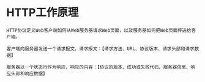 # HTTP工作原理

<ans>

```
HTTP协议定义Web客户端如何从Web服务器请求Web页面，以及服务器如何把Web页面传送给客户端。

客户端向服务器发送一个请求报文，请求报文：【请求方法、URL、协议版本、请求头部和请求数据】

服务器以一个状态行作为响应，响应的内容：【协议的版本、成功或失败代码、服务器信息、响应头部和响应数据】
```

</ans>